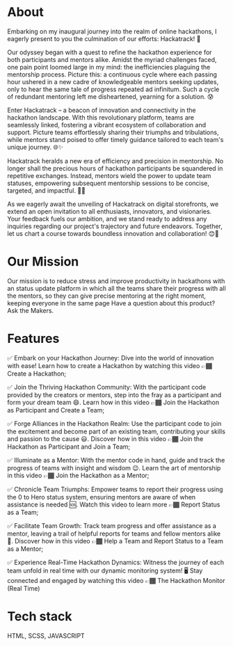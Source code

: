 # About

Embarking on my inaugural journey into the realm of online hackathons, I eagerly present to you the culmination of our efforts: Hackatrack! 🌟

Our odyssey began with a quest to refine the hackathon experience for both participants and mentors alike. Amidst the myriad challenges faced, one pain point loomed large in my mind: the inefficiencies plaguing the mentorship process. Picture this: a continuous cycle where each passing hour ushered in a new cadre of knowledgeable mentors seeking updates, only to hear the same tale of progress repeated ad infinitum. Such a cycle of redundant mentoring left me disheartened, yearning for a solution. 😰

Enter Hackatrack – a beacon of innovation and connectivity in the hackathon landscape. With this revolutionary platform, teams are seamlessly linked, fostering a vibrant ecosystem of collaboration and support. Picture teams effortlessly sharing their triumphs and tribulations, while mentors stand poised to offer timely guidance tailored to each team's unique journey. 🌐✨

Hackatrack heralds a new era of efficiency and precision in mentorship. No longer shall the precious hours of hackathon participants be squandered in repetitive exchanges. Instead, mentors wield the power to update team statuses, empowering subsequent mentorship sessions to be concise, targeted, and impactful. 🚀💡

As we eagerly await the unveiling of Hackatrack on digital storefronts, we extend an open invitation to all enthusiasts, innovators, and visionaries. Your feedback fuels our ambition, and we stand ready to address any inquiries regarding our project's trajectory and future endeavors. Together, let us chart a course towards boundless innovation and collaboration! 😊🚀


# Our Mission

Our mission is to reduce stress and improve productivity in hackathons with an status update platform in which all the teams share their progress with all the mentors, so they can give precise mentoring at the right moment, keeping everyone in the same page Have a question about this product? Ask the Makers.


# Features

✅ Embark on your Hackathon Journey: Dive into the world of innovation with ease! Learn how to create a Hackathon by watching this video 👉🏾 Create a Hackathon;

✅ Join the Thriving Hackathon Community: With the participant code provided by the creators or mentors, step into the fray as a participant and form your dream team 😄. Learn how in this video 👉🏾 Join the Hackathon as Participant and Create a Team;

✅ Forge Alliances in the Hackathon Realm: Use the participant code to join the excitement and become part of an existing team, contributing your skills and passion to the cause 😃. Discover how in this video 👉🏾 Join the Hackathon as Participant and Join a Team;

✅ Illuminate as a Mentor: With the mentor code in hand, guide and track the progress of teams with insight and wisdom 😉. Learn the art of mentorship in this video 👉🏾 Join the Hackathon as a Mentor;

✅ Chronicle Team Triumphs: Empower teams to report their progress using the 0 to Hero status system, ensuring mentors are aware of when assistance is needed 🆘. Watch this video to learn more 👉🏾 Report Status as a Team;

✅ Facilitate Team Growth: Track team progress and offer assistance as a mentor, leaving a trail of helpful reports for teams and fellow mentors alike 📝. Discover how in this video 👉🏾 Help a Team and Report Status to a Team as a Mentor;

✅ Experience Real-Time Hackathon Dynamics: Witness the journey of each team unfold in real time with our dynamic monitoring system! 🖥️ Stay connected and engaged by watching this video 👉🏾 The Hackathon Monitor (Real Time)


# Tech stack

HTML, SCSS, JAVASCRIPT
